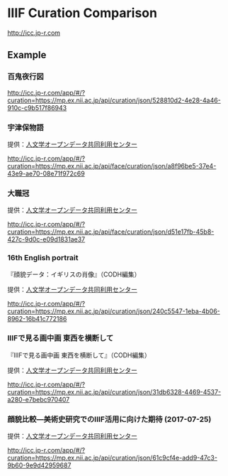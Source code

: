 # IIIF Curation Comparison

http://icc.jp-r.com

## Example

### 百鬼夜行図

http://icc.jp-r.com/app/#/?curation=https://mp.ex.nii.ac.jp/api/curation/json/528810d2-4e28-4a46-910c-c9b517f86943

### 宇津保物語

提供：[人文学オープンデータ共同利用センター](http://codh.rois.ac.jp/)

http://icc.jp-r.com/app/#/?curation=https://mp.ex.nii.ac.jp/api/face/curation/json/a8f96be5-37e4-43e9-ae70-08e71f972c69

### 大職冠

提供：[人文学オープンデータ共同利用センター](http://codh.rois.ac.jp/)

http://icc.jp-r.com/app/#/?curation=https://mp.ex.nii.ac.jp/api/face/curation/json/d51e17fb-45b8-427c-9d0c-e09d1831ae37

### 16th English portrait

『顔貌データ：イギリスの肖像』（CODH編集）

提供：[人文学オープンデータ共同利用センター](http://codh.rois.ac.jp/)

http://icc.jp-r.com/app/#/?curation=https://mp.ex.nii.ac.jp/api/curation/json/240c5547-1eba-4b06-8962-16b41c772186

### IIIFで見る画中画 東西を横断して

『IIIFで見る画中画 東西を横断して』（CODH編集）

提供：[人文学オープンデータ共同利用センター](http://codh.rois.ac.jp/)

http://icc.jp-r.com/app/#/?curation=https://mp.ex.nii.ac.jp/api/curation/json/31db6328-4469-4537-a280-e7bebc970407

### 顔貌比較—美術史研究でのIIIF活用に向けた期待 (2017-07-25)

提供：[人文学オープンデータ共同利用センター](http://codh.rois.ac.jp/)

http://icc.jp-r.com/app/#/?curation=https://mp.ex.nii.ac.jp/api/curation/json/61c9cf4e-add9-47c3-9b60-9e9d42959687
